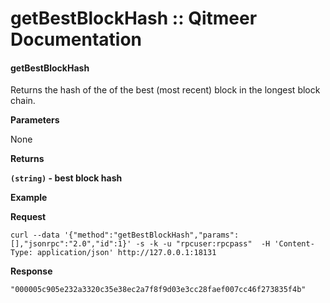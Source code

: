 # getBestBlockHash :: Qitmeer Documentation

#### getBestBlockHash <a href="#getbestblockhash" id="getbestblockhash"></a>

Returns the hash of the of the best (most recent) block in the longest block chain.

**Parameters**

None

**Returns**

**`(string)` - best block hash**

**Example**

**Request**

```
curl --data '{"method":"getBestBlockHash","params":[],"jsonrpc":"2.0","id":1}' -s -k -u "rpcuser:rpcpass"  -H 'Content-Type: application/json' http://127.0.0.1:18131 
```

**Response**

```
"000005c905e232a3320c35e38ec2a7f8f9d03e3cc28faef007cc46f273835f4b"
```

